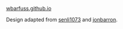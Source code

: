 [wbarfuss.github.io](https://wbarfuss.github.io)

Design adapted from [senli1073](https://github.com/senli1073/senli1073.github.io/) and [jonbarron](https://github.com/jonbarron/website).
